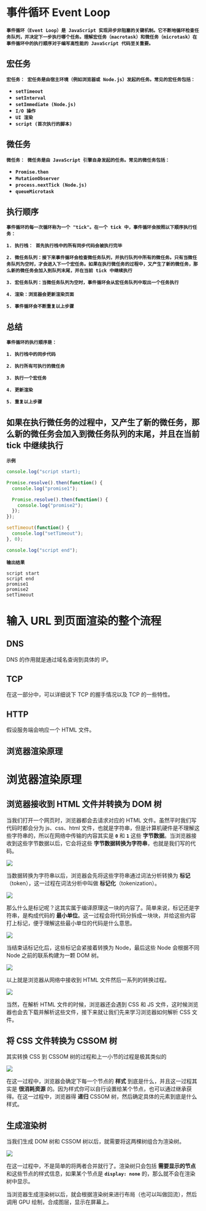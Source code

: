 
# 事件循环 Event Loop
**`事件循环（Event Loop）是 JavaScript 实现异步非阻塞的关键机制。它不断地循环检查任务队列，并决定下一步执行哪个任务。理解宏任务（macrotask）和微任务（microtask）在事件循环中的执行顺序对于编写高性能的 JavaScript 代码至关重要。`** 

## 宏任务
**`宏任务： 宏任务是由宿主环境（例如浏览器或 Node.js）发起的任务。常见的宏任务包括：`**
* **`setTimeout`**  
* **`setInterval`**  
* **`setImmediate (Node.js) `** 
* **`I/O 操作`** 
* **`UI 渲染`**  
* **`script (首次执行的脚本)`** 

## 微任务
**`微任务： 微任务是由 JavaScript 引擎自身发起的任务。常见的微任务包括：`**
* **`Promise.then`**  
* **`MutationObserver`**  
* **`process.nextTick (Node.js) `** 
* **`queueMicrotask`** 

## 执行顺序
**`事件循环的每一次循环称为一个 "tick"。在一个 tick 中，事件循环会按照以下顺序执行任务：`** 

**`1. 执行栈： 首先执行栈中的所有同步代码会被执行完毕`**

**`2. 微任务队列：接下来事件循环会检查微任务队列，并执行队列中所有的微任务。只有当微任务队列为空时，才会进入下一个宏任务。如果在执行微任务的过程中，又产生了新的微任务，那么新的微任务会加入到队列末尾，并在当前 tick 中继续执行`**

**`3. 宏任务队列：当微任务队列为空时，事件循环会从宏任务队列中取出一个任务执行`**

**`4. 渲染：浏览器会更新渲染页面`**

**`5. 事件循环会不断重复以上步骤`**

## 总结

**`事件循环的执行顺序是：`**

**`1. 执行栈中的同步代码`**

**`2. 执行所有可执行的微任务`**

**`3. 执行一个宏任务`**

**`4. 更新渲染`**

**`5. 重复以上步骤`**

## 如果在执行微任务的过程中，又产生了新的微任务，那么新的微任务会加入到微任务队列的末尾，并且在当前 tick 中继续执行

**`示例`**
```javascript
console.log("script start);

Promise.resolve().then(function() {
  console.log("promise1");

  Promise.resolve().then(function() {
    console.log("promise2");
  });
});

setTimeout(function() {
  console.log("setTimeout");
}, 0);

console.log("script end");
```

**`输出结果`**
```
script start
script end
promise1
promise2
setTimeout
```




# 输入 URL 到页面渲染的整个流程

## DNS

DNS 的作用就是通过域名查询到具体的 IP。

## TCP 
在这一部分中，可以详细说下 TCP 的握手情况以及 TCP 的一些特性。

## HTTP
假设服务端会响应一个 HTML 文件。

## 浏览器渲染原理

# 浏览器渲染原理
## 浏览器接收到 HTML 文件并转换为 DOM 树
当我们打开一个网页时，浏览器都会去请求对应的 HTML 文件。虽然平时我们写代码时都会分为 js、css、html 文件，也就是字符串，但是计算机硬件是不理解这些字符串的，所以在网络中传输的内容其实是 **`0`** 和 **`1`** 这些 **字节数据**。当浏览器接收到这些字节数据以后，它会将这些 **字节数据转换为字符串**，也就是我们写的代码。

![](https://github.com/WqhForGitHub/browser-basics/blob/main/static/1.png?raw=true)

当数据转换为字符串以后，浏览器会先将这些字符串通过词法分析转换为 **标记**（token），这一过程在词法分析中叫做 **标记化**（tokenization）。

![](https://github.com/WqhForGitHub/browser-basics/blob/main/static/2.png?raw=true)

那么什么是标记呢？这其实属于编译原理这一块的内容了。简单来说，标记还是字符串，是构成代码的 **最小单位**。这一过程会将代码分拆成一块块，并给这些内容打上标记，便于理解这些最小单位的代码是什么意思。

![](https://github.com/WqhForGitHub/browser-basics/blob/main/static/3.png?raw=true)

当结束话标记化后，这些标记会紧接着转换为 Node，最后这些 Node 会根据不同 Node 之前的联系构建为一颗 DOM 树。

![](https://github.com/WqhForGitHub/browser-basics/blob/main/static/4.png?raw=true)

以上就是浏览器从网络中接收到 HTML 文件然后一系列的转换过程。

![](https://github.com/WqhForGitHub/browser-basics/blob/main/static/5.png?raw=true)

当然，在解析 HTML 文件的时候，浏览器还会遇到 CSS 和 JS 文件，这时候浏览器也会去下载并解析这些文件，接下来就让我们先来学习浏览器如何解析 CSS 文件。

## 将 CSS 文件转换为 CSSOM 树
其实转换 CSS 到 CSSOM 树的过程和上一小节的过程是极其类似的

![](https://github.com/WqhForGitHub/browser-basics/blob/main/static/6.png?raw=true)

在这一过程中，浏览器会确定下每一个节点的 **样式** 到底是什么，并且这一过程其实是 **很消耗资源** 的。因为样式你可以自行设置给某个节点，也可以通过继承获得。在这一过程中，浏览器得 **递归** CSSOM 树，然后确定具体的元素到底是什么样式。

## 生成渲染树
当我们生成 DOM 树和 CSSOM 树以后，就需要将这两棵树组合为渲染树。

![](https://github.com/WqhForGitHub/browser-basics/blob/main/static/7.png?raw=true)

在这一过程中，不是简单的将两者合并就行了。渲染树只会包括 **需要显示的节点** 和这些节点的样式信息，如果某个节点是 **`display: none`** 的，那么就不会在渲染树中显示。

当浏览器生成渲染树以后，就会根据渲染树来进行布局（也可以叫做回流），然后调用 GPU 绘制，合成图层，显示在屏幕上。


